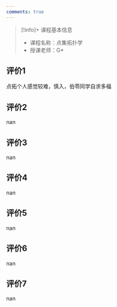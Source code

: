 ```yaml
---
comments: true
---
```


>[!info]+ 课程基本信息
>
> - 课程名称：点集拓扑学
> - 授课老师：G*

## 评价1

点拓个人感觉较难，慎入，伯苓同学自求多福
## 评价2

nan
## 评价3

nan
## 评价4

nan
## 评价5

nan
## 评价6

nan
## 评价7

nan

